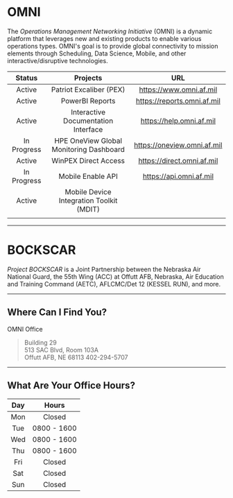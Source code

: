 
# OMNI
The _Operations Management Networking Initiative_ (OMNI) is a dynamic platform that leverages new and existing products to enable various operations types. OMNI's goal is to provide global connectivity to mission elements through Scheduling, Data Science, Mobile, and other interactive/disruptive technologies.

| Status | Projects | URL |
| :------------: | :------------: | :------------: |
| Active | Patriot Excaliber (PEX) | https://www.omni.af.mil |
| Active | PowerBI Reports | https://reports.omni.af.mil |
| Active | Interactive Documentation Interface | https://help.omni.af.mil |
| In Progress | HPE OneView Global Monitoring Dashboard | https://oneview.omni.af.mil |
| Active | WinPEX Direct Access | https://direct.omni.af.mil |
| In Progress | Mobile Enable API | https://api.omni.af.mil |
| Active | Mobile Device Integration Toolkit (MDIT) |	|
|	|	|

---

# BOCKSCAR
_Project BOCKSCAR_ is a Joint Partnership between the Nebraska Air National Guard, the 55th Wing (ACC) at Offutt AFB, Nebraska, Air Education and Training Command (AETC), AFLCMC/Det 12 (KESSEL RUN), and more.

---

## Where Can I Find You?

OMNI Office
> Building 29  
513 SAC Blvd, Room 103A  
Offutt AFB, NE 68113
402-294-5707

---

## What Are Your Office Hours?  

| Day | Hours | 
| :------------: | :------------: | 
| Mon | Closed | 
| Tue | 0800 - 1600 |
| Wed | 0800 - 1600 |
| Thu | 0800 - 1600 | 
| Fri | Closed |
| Sat | Closed | 
| Sun | Closed | 

